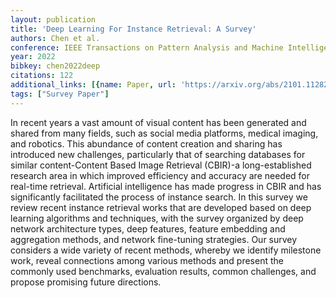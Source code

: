```yaml
---
layout: publication
title: 'Deep Learning For Instance Retrieval: A Survey'
authors: Chen et al.
conference: IEEE Transactions on Pattern Analysis and Machine Intelligence
year: 2022
bibkey: chen2022deep
citations: 122
additional_links: [{name: Paper, url: 'https://arxiv.org/abs/2101.11282'}]
tags: ["Survey Paper"]
---
```

In recent years a vast amount of visual content has been generated and shared
from many fields, such as social media platforms, medical imaging, and
robotics. This abundance of content creation and sharing has introduced new
challenges, particularly that of searching databases for similar
content-Content Based Image Retrieval (CBIR)-a long-established research area
in which improved efficiency and accuracy are needed for real-time retrieval.
Artificial intelligence has made progress in CBIR and has significantly
facilitated the process of instance search. In this survey we review recent
instance retrieval works that are developed based on deep learning algorithms
and techniques, with the survey organized by deep network architecture types,
deep features, feature embedding and aggregation methods, and network
fine-tuning strategies. Our survey considers a wide variety of recent methods,
whereby we identify milestone work, reveal connections among various methods
and present the commonly used benchmarks, evaluation results, common
challenges, and propose promising future directions.